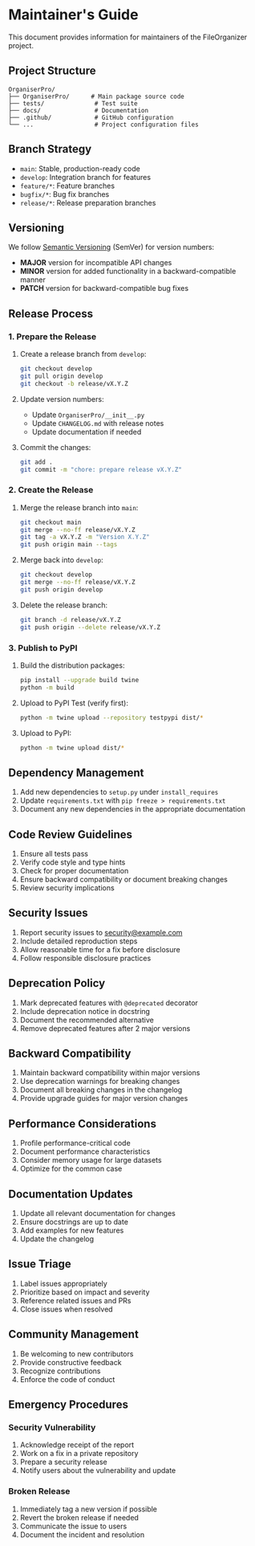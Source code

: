 # Maintainer's Guide

This document provides information for maintainers of the FileOrganizer project.

## Project Structure

```
OrganiserPro/
├── OrganiserPro/      # Main package source code
├── tests/              # Test suite
├── docs/               # Documentation
├── .github/            # GitHub configuration
└── ...                 # Project configuration files
```

## Branch Strategy

- `main`: Stable, production-ready code
- `develop`: Integration branch for features
- `feature/*`: Feature branches
- `bugfix/*`: Bug fix branches
- `release/*`: Release preparation branches

## Versioning

We follow [Semantic Versioning](https://semver.org/) (SemVer) for version numbers:

- **MAJOR** version for incompatible API changes
- **MINOR** version for added functionality in a backward-compatible manner
- **PATCH** version for backward-compatible bug fixes

## Release Process

### 1. Prepare the Release

1. Create a release branch from `develop`:
   ```bash
   git checkout develop
   git pull origin develop
   git checkout -b release/vX.Y.Z
   ```

2. Update version numbers:
   - Update `OrganiserPro/__init__.py`
   - Update `CHANGELOG.md` with release notes
   - Update documentation if needed

3. Commit the changes:
   ```bash
   git add .
   git commit -m "chore: prepare release vX.Y.Z"
   ```

### 2. Create the Release

1. Merge the release branch into `main`:
   ```bash
   git checkout main
   git merge --no-ff release/vX.Y.Z
   git tag -a vX.Y.Z -m "Version X.Y.Z"
   git push origin main --tags
   ```

2. Merge back into `develop`:
   ```bash
   git checkout develop
   git merge --no-ff release/vX.Y.Z
   git push origin develop
   ```

3. Delete the release branch:
   ```bash
   git branch -d release/vX.Y.Z
   git push origin --delete release/vX.Y.Z
   ```

### 3. Publish to PyPI

1. Build the distribution packages:
   ```bash
   pip install --upgrade build twine
   python -m build
   ```

2. Upload to PyPI Test (verify first):
   ```bash
   python -m twine upload --repository testpypi dist/*
   ```

3. Upload to PyPI:
   ```bash
   python -m twine upload dist/*
   ```

## Dependency Management

1. Add new dependencies to `setup.py` under `install_requires`
2. Update `requirements.txt` with `pip freeze > requirements.txt`
3. Document any new dependencies in the appropriate documentation

## Code Review Guidelines

1. Ensure all tests pass
2. Verify code style and type hints
3. Check for proper documentation
4. Ensure backward compatibility or document breaking changes
5. Review security implications

## Security Issues

1. Report security issues to security@example.com
2. Include detailed reproduction steps
3. Allow reasonable time for a fix before disclosure
4. Follow responsible disclosure practices

## Deprecation Policy

1. Mark deprecated features with `@deprecated` decorator
2. Include deprecation notice in docstring
3. Document the recommended alternative
4. Remove deprecated features after 2 major versions

## Backward Compatibility

1. Maintain backward compatibility within major versions
2. Use deprecation warnings for breaking changes
3. Document all breaking changes in the changelog
4. Provide upgrade guides for major version changes

## Performance Considerations

1. Profile performance-critical code
2. Document performance characteristics
3. Consider memory usage for large datasets
4. Optimize for the common case

## Documentation Updates

1. Update all relevant documentation for changes
2. Ensure docstrings are up to date
3. Add examples for new features
4. Update the changelog

## Issue Triage

1. Label issues appropriately
2. Prioritize based on impact and severity
3. Reference related issues and PRs
4. Close issues when resolved

## Community Management

1. Be welcoming to new contributors
2. Provide constructive feedback
3. Recognize contributions
4. Enforce the code of conduct

## Emergency Procedures

### Security Vulnerability

1. Acknowledge receipt of the report
2. Work on a fix in a private repository
3. Prepare a security release
4. Notify users about the vulnerability and update

### Broken Release

1. Immediately tag a new version if possible
2. Revert the broken release if needed
3. Communicate the issue to users
4. Document the incident and resolution
